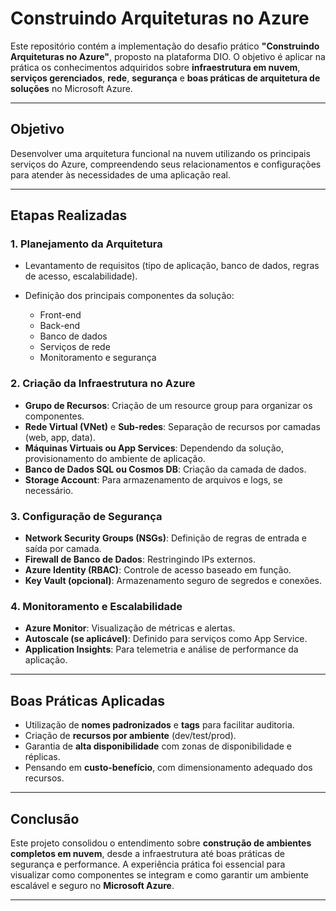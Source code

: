 # Construindo Arquiteturas no Azure

Este repositório contém a implementação do desafio prático **"Construindo Arquiteturas no Azure"**, proposto na plataforma DIO. O objetivo é aplicar na prática os conhecimentos adquiridos sobre **infraestrutura em nuvem**, **serviços gerenciados**, **rede**, **segurança** e **boas práticas de arquitetura de soluções** no Microsoft Azure.

---

## Objetivo

Desenvolver uma arquitetura funcional na nuvem utilizando os principais serviços do Azure, compreendendo seus relacionamentos e configurações para atender às necessidades de uma aplicação real.

---

## Etapas Realizadas

### 1. Planejamento da Arquitetura

* Levantamento de requisitos (tipo de aplicação, banco de dados, regras de acesso, escalabilidade).
* Definição dos principais componentes da solução:

    * Front-end
    * Back-end
    * Banco de dados
    * Serviços de rede
    * Monitoramento e segurança

### 2. Criação da Infraestrutura no Azure

* **Grupo de Recursos**: Criação de um resource group para organizar os componentes.
* **Rede Virtual (VNet)** e **Sub-redes**: Separação de recursos por camadas (web, app, data).
* **Máquinas Virtuais ou App Services**: Dependendo da solução, provisionamento do ambiente de aplicação.
* **Banco de Dados SQL ou Cosmos DB**: Criação da camada de dados.
* **Storage Account**: Para armazenamento de arquivos e logs, se necessário.

### 3. Configuração de Segurança

* **Network Security Groups (NSGs)**: Definição de regras de entrada e saída por camada.
* **Firewall de Banco de Dados**: Restringindo IPs externos.
* **Azure Identity (RBAC)**: Controle de acesso baseado em função.
* **Key Vault (opcional)**: Armazenamento seguro de segredos e conexões.

### 4. Monitoramento e Escalabilidade

* **Azure Monitor**: Visualização de métricas e alertas.
* **Autoscale (se aplicável)**: Definido para serviços como App Service.
* **Application Insights**: Para telemetria e análise de performance da aplicação.

---

## Boas Práticas Aplicadas

* Utilização de **nomes padronizados** e **tags** para facilitar auditoria.
* Criação de **recursos por ambiente** (dev/test/prod).
* Garantia de **alta disponibilidade** com zonas de disponibilidade e réplicas.
* Pensando em **custo-benefício**, com dimensionamento adequado dos recursos.

---

## Conclusão

Este projeto consolidou o entendimento sobre **construção de ambientes completos em nuvem**, desde a infraestrutura até boas práticas de segurança e performance. A experiência prática foi essencial para visualizar como componentes se integram e como garantir um ambiente escalável e seguro no **Microsoft Azure**.

---